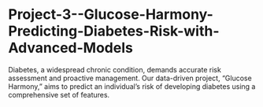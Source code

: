 # Project-3--Glucose-Harmony-Predicting-Diabetes-Risk-with-Advanced-Models
Diabetes, a widespread chronic condition, demands accurate risk assessment and proactive management. Our data-driven project, “Glucose Harmony,” aims to predict an individual’s risk of developing diabetes using a comprehensive set of features.
